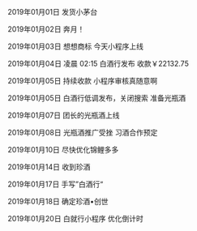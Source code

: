 2019年01月01日
发货小茅台

2019年01月02日
奔月！

2019年01月03日
想想商标
今天小程序上线

2019年01月04日
凌晨 02:15 白酒行发布
收款￥22132.75

2019年01月05日
持续收款
小程序审核真随意啊

2019年01月05日
白酒行低调发布，关闭搜索
准备光瓶酒

2019年01月07日
团长的光瓶酒上线

2019年01月08日
光瓶酒推广受挫
习酒合作预定

2019年01月10日
尽快优化锦鲤多多

2019年01月14日
收到珍酒

2019年01月17日
手写”白酒行“

2019年01月18日
确定珍酒•创世

2019年01月20日
白就行小程序 优化倒计时